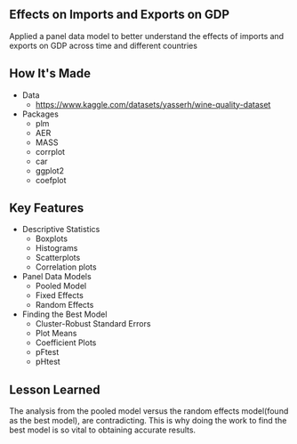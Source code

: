 ## Effects on Imports and Exports on GDP
Applied a panel data model to better understand the effects of imports and exports on GDP across time and different countries
## How It's Made
* Data
  - https://www.kaggle.com/datasets/yasserh/wine-quality-dataset
* Packages
  - plm
  - AER
  - MASS
  - corrplot
  - car
  - ggplot2
  - coefplot
## Key Features
* Descriptive Statistics
  - Boxplots
  - Histograms
  - Scatterplots
  - Correlation plots
* Panel Data Models
  - Pooled Model
  - Fixed Effects
  - Random Effects
* Finding the Best Model
  - Cluster-Robust Standard Errors
  - Plot Means
  - Coefficient Plots
  - pFtest
  - pHtest
## Lesson Learned
The analysis from the pooled model versus the random effects model(found as the best model), are contradicting. This is why doing the work to find the best model is so vital to obtaining accurate results.
